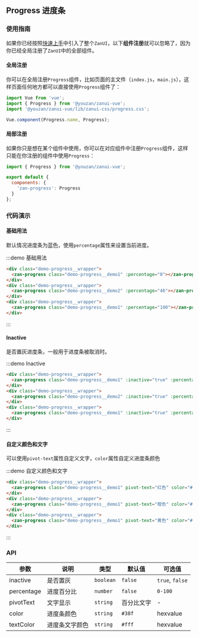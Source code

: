 <style>
  @component-namespace demo {
    @b progress {
      @e wrapper {
        padding: 5px;
        margin: 20px 10px;
      }
    }
  } 
</style>


## Progress 进度条

### 使用指南

如果你已经按照[快速上手](/vue/component/quickstart)中引入了整个`ZanUI`，以下**组件注册**就可以忽略了，因为你已经全局注册了`ZanUI`中的全部组件。

#### 全局注册

你可以在全局注册`Progress`组件，比如页面的主文件（`index.js`，`main.js`），这样页面任何地方都可以直接使用`Progress`组件了：

```js
import Vue from 'vue';
import { Progress } from '@youzan/zanui-vue';
import '@youzan/zanui-vue/lib/zanui-css/progress.css';

Vue.component(Progress.name, Progress);
```

#### 局部注册

如果你只是想在某个组件中使用，你可以在对应组件中注册`Progress`组件，这样只能在你注册的组件中使用`Progress`：

```js
import { Progress } from '@youzan/zanui-vue';

export default {
  components: {
    'zan-progress': Progress
  }
};
```

### 代码演示

#### 基础用法

默认情况进度条为蓝色，使用`percentage`属性来设置当前进度。

:::demo 基础用法
```html
<div class="demo-progress__wrapper">
  <zan-progress class="demo-progress__demo1" :percentage="0"></zan-progress>
</div>
<div class="demo-progress__wrapper">
  <zan-progress class="demo-progress__demo2" :percentage="46"></zan-progress>
</div>
<div class="demo-progress__wrapper">
  <zan-progress class="demo-progress__demo1" :percentage="100"></zan-progress>
</div>
```
:::


#### Inactive

是否置灰进度条，一般用于进度条被取消时。

:::demo Inactive
```html
<div class="demo-progress__wrapper">
  <zan-progress class="demo-progress__demo1" :inactive="true" :percentage="0"></zan-progress>
</div>
<div class="demo-progress__wrapper">
  <zan-progress class="demo-progress__demo2" :inactive="true" :percentage="46"></zan-progress>
</div>
<div class="demo-progress__wrapper">
  <zan-progress class="demo-progress__demo1" :inactive="true" :percentage="100"></zan-progress>
</div>
```
:::


#### 自定义颜色和文字

可以使用`pivot-text`属性自定义文字，`color`属性自定义进度条颜色

:::demo 自定义颜色和文字
```html
<div class="demo-progress__wrapper">
  <zan-progress class="demo-progress__demo1" pivot-text="红色" color="#ed5050" :percentage="26"></zan-progress>
</div>
<div class="demo-progress__wrapper">
  <zan-progress class="demo-progress__demo1" pivot-text="橙色" color="#f60" :percentage="46"></zan-progress>
</div>
<div class="demo-progress__wrapper">
  <zan-progress class="demo-progress__demo1" pivot-text="黄色" color="#f09000" :percentage="66"></zan-progress>
</div>
```
:::

### API

| 参数       | 说明      | 类型       | 默认值       | 可选值       |
|-----------|-----------|-----------|-------------|-------------|
| inactive | 是否置灰 | `boolean`  | `false`          | `true`, `false`    |
| percentage | 进度百分比 | `number`  | `false`          | `0-100`    |
| pivotText | 文字显示 | `string`  | 百分比文字          | -   |
| color | 进度条颜色 | `string`  | `#38f`    | hexvalue   |
| textColor | 进度条文字颜色 | `string`  | `#fff`    | hexvalue   |

